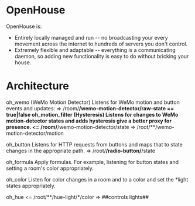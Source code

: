 OpenHouse
===

OpenHouse is:
* Entirely locally managed and run -- no broadcasting your every movement across the internet to
  hundreds of servers you don't control.
* Extremely flexible and adaptable -- everything is a communicating daemon, so adding new
  functionality is easy to do without bricking your house.

Architecture
===

oh_wemo (WeMo Motion Detector)
  Listens for WeMo motion and button events and updates:
      => /room/**/wemo-motion-detector/raw-state == true|false
oh_motion_filter (Hysteresis)
  Listens for changes to WeMo motion-detector states and adds
  hysteresis give a better proxy for presence.
      <= /room/**/wemo-motion-detector/state
      => /root/**/wemo-motion-detector/motion
  
oh_button
  Listens for HTTP requests from buttons and maps that to state
  changes in the appropriate path.
  => /root/**/radio-button/**/state
 
oh_formula
  Apply formulas. For example, listening for button states and setting
  a room's color appropriately.

oh_color
  Listen for color changes in a room and to a color and set the *light
  states appropriately.

oh_hue
  <= /root/**/hue-light/*/color
  => ##controls lights##

